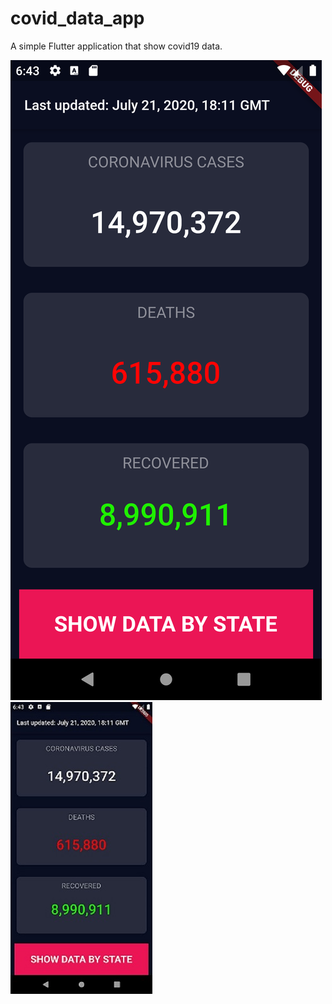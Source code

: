 # covid_data_app

A simple Flutter application that show covid19 data.

![Alt text](/assets/main_page.png?raw=true "Optional Title")
![Alt text](/assets/main_page2.jpg?raw=true " Covid 19 data app")
